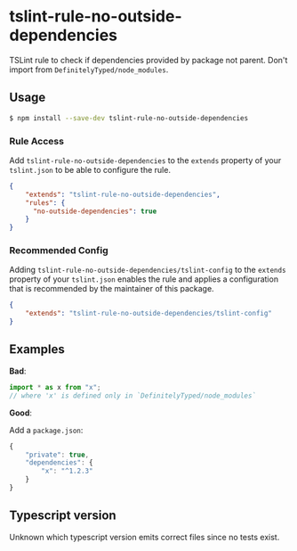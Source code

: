 # tslint-rule-no-outside-dependencies
TSLint rule to check if dependencies provided by package not parent.
Don't import from `DefinitelyTyped/node_modules`.

## Usage
```bash
$ npm install --save-dev tslint-rule-no-outside-dependencies
```

### Rule Access
Add `tslint-rule-no-outside-dependencies` to the `extends` property of your `tslint.json` to be 
able to configure the rule.
```json
{
    "extends": "tslint-rule-no-outside-dependencies",
    "rules": {
      "no-outside-dependencies": true
    }
}
```

### Recommended Config
Adding `tslint-rule-no-outside-dependencies/tslint-config` to the `extends` property of your `tslint.json`
enables the rule and applies a configuration that is recommended by the maintainer of this package.
```json
{
    "extends": "tslint-rule-no-outside-dependencies/tslint-config"
}
```

## Examples
**Bad**:

```ts
import * as x from "x";
// where 'x' is defined only in `DefinitelyTyped/node_modules`
```

**Good**:

Add a `package.json`:

```ts
{
    "private": true,
    "dependencies": {
        "x": "^1.2.3"
    }
}
```
## Typescript version
Unknown which typescript version emits correct files since no tests exist.